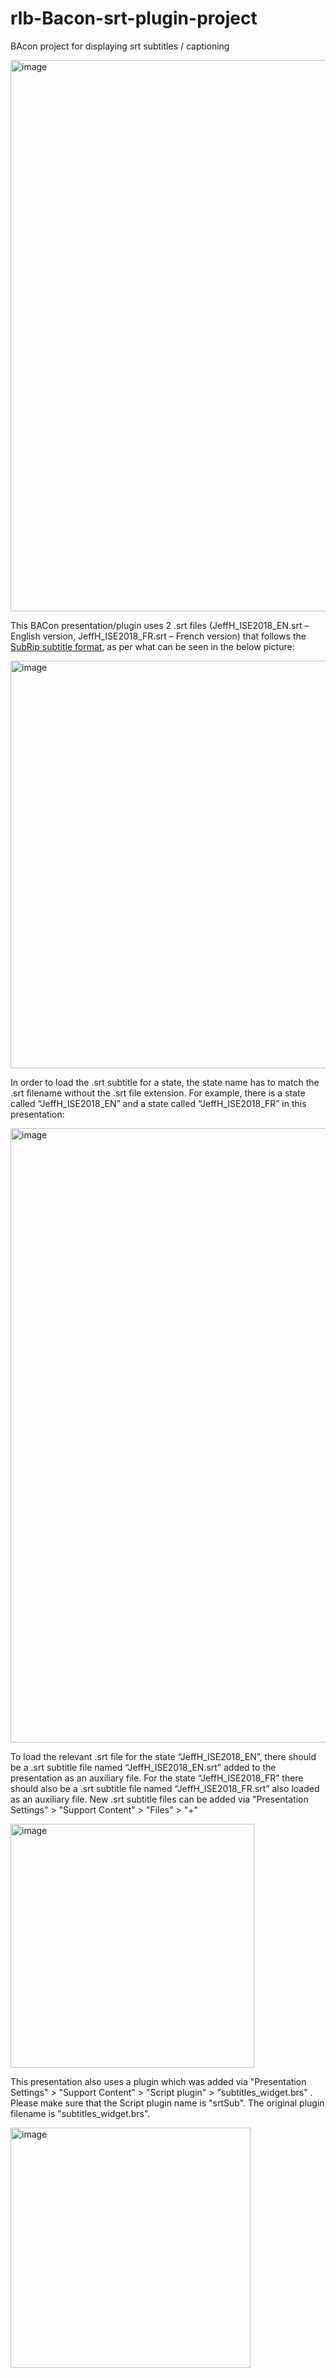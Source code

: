# rlb-Bacon-srt-plugin-project
BAcon project for displaying srt subtitles / captioning

<img width="882" alt="image" src="https://github.com/user-attachments/assets/1bdf260f-d594-45a1-bced-c229387384d7">


This BACon presentation/plugin uses 2 .srt files (JeffH_ISE2018_EN.srt – English version, JeffH_ISE2018_FR.srt – French version) that follows the [SubRip subtitle format](https://en.wikipedia.org/wiki/SubRip), as per what can be seen in the below picture:

<img width="652" alt="image" src="https://github.com/user-attachments/assets/1241c416-2981-463a-83db-ba904916fb73">

In order to load the .srt subtitle for a state, the state name has to match the .srt filename without the .srt file extension. 
For example, there is a state called “JeffH_ISE2018_EN” and a state called “JeffH_ISE2018_FR” in this presentation: 

<img width="983" alt="image" src="https://github.com/user-attachments/assets/bfcf3a07-a1a1-49b6-a240-4b2620ea2d65">

To load the relevant .srt file for the state “JeffH_ISE2018_EN”, there should be a .srt subtitle file named “JeffH_ISE2018_EN.srt” added to the presentation as an auxiliary file. For the state “JeffH_ISE2018_FR” there should also be a .srt subtitle file named “JeffH_ISE2018_FR.srt” also loaded as an auxiliary file. New .srt subtitle files can be added via "Presentation Settings" > "Support Content" > "Files" > "+" 

<img width="390" alt="image" src="https://github.com/user-attachments/assets/ce092d8c-c4a5-4615-bf1e-bfe8b33a9238">

This presentation also uses a plugin which was added via "Presentation Settings" > "Support Content" > "Script plugin" > "subtitles_widget.brs" . Please make sure that the Script plugin name is "srtSub". The original plugin filename is "subtitles_widget.brs". 

<img width="384" alt="image" src="https://github.com/user-attachments/assets/d2414895-4135-4f26-94b9-b56a70192d3a">


